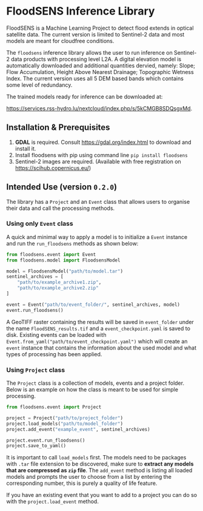 # FloodSENS Inference Library

FloodSENS is a Machine Learning Project to detect flood extends in optical satellite data. The current version is limited to Sentinel-2 data and most models are meant for cloudfree conditions.

The `floodsens` inference library allows the user to run inference on Sentinel-2 data products with processing level L2A. A digital elevation model is automatically downloaded and additional quantities dervied, namely: Slope; Flow Accumulation, Height Above Nearest Drainage; Topographic Wetness Index. The current version uses all 5 DEM based bands which contains some level of redundancy.

The trained models ready for inference can be downloaded at:

https://services.rss-hydro.lu/nextcloud/index.php/s/5kCMGB8SDQsgxMd.

## Installation & Prerequisites

1. **GDAL** is required. Consult https://gdal.org/index.html to download and install it.
1. Install floodsens with pip using command line `pip install floodsens`
1. Sentinel-2 images are required. (Available with free registration on https://scihub.copernicus.eu/)

## Intended Use (version `0.2.0`)
The library has a `Project` and an `Event` class that allows users to organise their data and call the processing methods. 

### Using only `Event` class

A quick and minimal way to apply a model is to initialize a `Event` instance and run the `run_floodsens` methods as shown below:

```python
from floodsens.event import Event
from floodsens.model import FloodsensModel

model = FloodsensModel("path/to/model.tar")
sentinel_archives = [
    "path/to/example_archive1.zip",
    "path/to/example_archive2.zip"
]

event = Event("path/to/event_folder/", sentinel_archives, model)
event.run_floodsens()
```

A GeoTIFF raster containing the results will be saved in `event_folder` under the name `FloodSENS_results.tif` and a `event_checkpoint.yaml` is saved to disk. Existing events can be loaded with `Event.from_yaml("path/to/event_checkpoint.yaml")` which will create an `event` instance that contains the information about the used model and what types of processing has been applied.

### Using `Project` class

The `Project` class is a collection of models, events and a project folder. Below is an example on how the class is meant to be used for simple processing.

```Python
from floodsens.event import Project

project = Project("path/to/project_folder")
project.load_models("path/to/model_folder")
project.add_event("example_event", sentinel_archives)

project.event.run_floodsens()
project.save_to_yaml()
```
It is important to call `load_models` first. The models need to be packages with `.tar` file extension to be discovered, make sure to **extract any models that are compressed as `zip` file**.
The `add_event` method is listing all loaded models and prompts the user to choose from a list by entering the corresponding number, this is purely a quality of life feature.

If you have an existing event that you want to add to a project you can do so with the `project.load_event` method.
